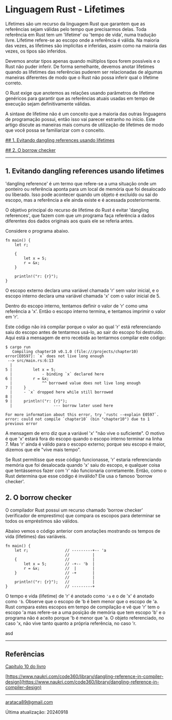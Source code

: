 # Linguagem Rust - Lifetimes

Lifetimes são um recurso da linguagem Rust que garantem que as referências sejam válidas pelo tempo que precisarmos delas. Toda referência em Rust tem um 'lifetime' ou 'tempo de vida', numa tradução livre. Lifetime refere-se ao escopo onde a referência é válida. Na maioria das vezes, as lifetimes são implícitas e inferidas, assim como na maioria das vezes, os tipos são inferidos. 

Devemos anotar tipos apenas quando múltiplos tipos forem possíveis e o Rust não puder inferir. De forma semelhante, devemos anotar lifetimes  quando as lifetimes das referências puderem ser relacionadas de algumas maneiras diferentes de modo que o Rust não possa inferir qual o lifetime correto.

O Rust exige que anotemos as relações usando parâmetros de lifetime genéricos para garantir que as referências atuais usadas em tempo de execução sejam definitivamente válidas. 

A sintaxe de lifetime não é um conceito que a maioria das outras linguagens de programação possui, então isso vai parecer estranho no início. Este artigo discute as maneiras mais comuns de utilização de lifetimes de modo que você possa se familiarizar com o conceito. 


[## 1. Evitando dangling references usando lifetimes](#1-Evitando-dangling-references-usando-lifetimes)

[## 2. O borrow checker](#2-O-borrow-checker)

---

## 1. Evitando dangling references usando lifetimes

'dangling reference' é um termo que refere-se a uma situação onde um ponteiro ou referência aponta para um local de memória que foi desalocado ou liberado. Isso pode acontecer quando um objeto é excluído ou sai do escopo, mas a referência a ele ainda existe e é acessada posteriormente. 

O objetivo principal do recurso de lifetime do Rust é evitar 'dangling references', que fazem com que um programa faça referência a dados diferentes dos dados originais aos quais ele se referia antes.

Considere o programa abaixo.

```
fn main() {
    let r;

    {
        let x = 5;
        r = &x;
    }

    println!("r: {r}");
}
```

O escopo externo declara uma variável chamada 'r' sem valor inicial, e o escopo interno declara uma variável chamada 'x' com o valor inicial de 5.

Dentro do escopo interno, tentamos definir o valor de 'r' como uma referência a 'x'. Então o escopo interno termina, e tentamos imprimir o valor em 'r'.

Este código não irá compilar porque o valor ao qual 'r' está referenciando saiu do escopo antes de tentarmos usá-lo, ao sair do escopo foi destruído. Aqui está a mensagem de erro recebida ao tentarmos compilar este código: 

```
$ cargo run
   Compiling chapter10 v0.1.0 (file:///projects/chapter10)
error[E0597]: `x` does not live long enough
 --> src/main.rs:6:13
  |
5 |         let x = 5;
  |             - binding `x` declared here
6 |         r = &x;
  |             ^^ borrowed value does not live long enough
7 |     }
  |     - `x` dropped here while still borrowed
8 |
9 |     println!("r: {r}");
  |                  --- borrow later used here

For more information about this error, try `rustc --explain E0597`.
error: could not compile `chapter10` (bin "chapter10") due to 1 previous error
```

A mensagem de erro diz que a variável 'x' "não vive o suficiente". O motivo é que 'x' estará fora do escopo quando o escopo interno terminar na linha 7. Mas 'r' ainda é válido para o escopo externo; porque seu escopo é maior, dizemos que ele "vive mais tempo".

Se Rust permitisse que esse código funcionasse, 'r' estaria referenciando memória que foi desalocada quando 'x' saiu do escopo, e qualquer coisa que tentássemos fazer com 'r' não funcionaria corretamente. Então, como o Rust determina que esse código é inválido? Ele usa o famoso 'borrow checker'.


## 2. O borrow checker

O compilador Rust possui um recurso chamado 'borrow checker' (verificador de emprestimo) que compara os escopos para determinar se todos os empréstimos são válidos.

Abaixo vemos o código anterior com anotações mostrando os tempos de vida (lifetimes) das variáveis.

```
fn main() {
    let r;                // ---------+-- 'a
                          //          |
    {                     //          |
        let x = 5;        // -+-- 'b  |
        r = &x;           //  |       |
    }                     // -+       |
                          //          |
    println!("r: {r}");   //          |
}                         // ---------+
```

O tempo e vida (lifetime) de 'r' é anotado como ``` 'a ``` e o de 'x' é anotado como ``` 'b ```. Observe que o escopo de 'b é bem menor que o escopo de 'a. Rust compara estes escopos em tempo de compilação e vê que 'r' tem o escopo 'a mas refere-se a uma posição de memória que tem escopo 'b' e o programa não é aceito porque 'b é menor que 'a. O objeto referenciado, no caso 'x, não vive tanto quanto a própria referência, no caso 'r. 

asd


---
## Referências

[Capítulo 10 do livro](https://doc.rust-lang.org/book/ch10-02-traits.html)

[https://www.naukri.com/code360/library/dangling-reference-in-compiler-design](https://www.naukri.com/code360/library/dangling-reference-in-compiler-design)

---

arataca89@gmail.com

Última atualização: 20240918

